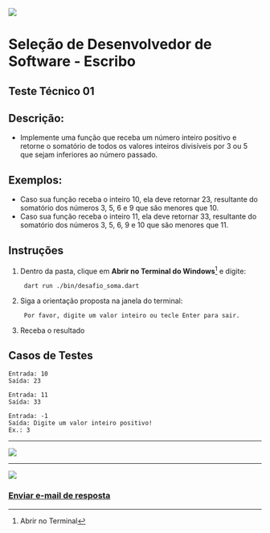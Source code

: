 ![](https://i.imgur.com/ZmXCPz4.png)

# **Seleção de Desenvolvedor de Software - Escribo**

## **Teste Técnico 01**
## Descrição:

- Implemente uma função que receba um número inteiro positivo e retorne o somatório de todos os valores inteiros divisíveis por 3 ou 5 que sejam inferiores ao número passado.

## Exemplos:

- Caso sua função receba o inteiro 10, ela deve retornar 23, resultante do somatório dos números 3, 5, 6 e 9 que são menores que 10.
- Caso sua função receba o inteiro 11, ela deve retornar 33, resultante do somatório dos números 3, 5, 6, 9 e 10 que são menores que 11.


## Instruções

1. Dentro da pasta, clique em **Abrir no Terminal do Windows**[^1] e digite:

        dart run ./bin/desafio_soma.dart

2. Siga a orientação proposta na janela do terminal: 
        
        Por favor, digite um valor inteiro ou tecle Enter para sair.

3. Receba o resultado

## Casos de Testes

```
Entrada: 10
Saída: 23
```
	
```
Entrada: 11
Saída: 33
```
	
```
Entrada: -1
Saída: Digite um valor inteiro positivo!
Ex.: 3
```
---
[^1]: Abrir no Terminal

![](https://i.imgur.com/JTpbAE7.png)

---
[^2]: Digitando na barra de endereço 

![](https://i.imgur.com/nsNENQc.png)

### [Enviar e-mail de resposta](mailto:jefersonlima@outlook.com?subject=PARABÉNS&body=Aprovado!)
